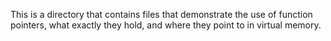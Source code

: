 This is a directory that contains files that demonstrate the use of function pointers, what exactly they hold, and where they point to in virtual memory.
